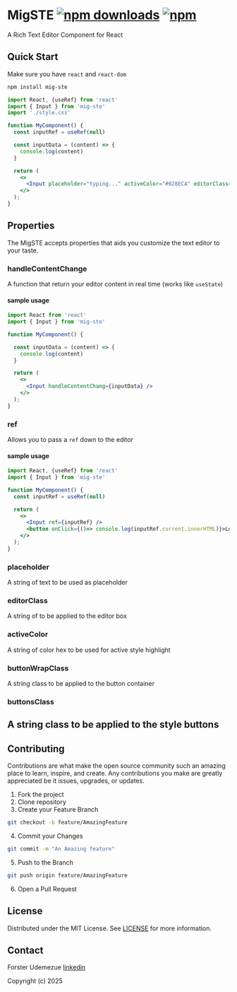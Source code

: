 # MigSTE  [![npm downloads](https://img.shields.io/npm/d18m/mig-ste.svg?maxAge=2592000)](http://www.npmtrends.com/mig-ste) [![npm](https://img.shields.io/npm/v/mig-ste.svg)](https://www.npmjs.com/package/mig-ste)

A Rich Text Editor Component for React

## Quick Start

Make sure you have `react` and `react-dom`

```sh
npm install mig-ste
```

```jsx
import React, {useRef} from 'react'
import { Input } from 'mig-ste'
import './style.css'

function MyComponent() {
  const inputRef = useRef(null)

  const inputData = (content) => {
    console.log(content)
  }

  return (
    <>
      <Input placeholder="typing..." activeColor="#028ECA" editorClass='test' ref={inputRef} handleContentChange={inputData} />
    </>
  );
}

```

## Properties

The MigSTE accepts properties that aids you customize the text editor to your taste.

### handleContentChange
A function that return your editor content in real time (works like `useState`)

#### sample usage
``` jsx
import React from 'react'
import { Input } from 'mig-ste'

function MyComponent() {

  const inputData = (content) => {
    console.log(content)
  }

  return (
    <>
      <Input handleContentChang={inputData} />
    </>
  );
}
```
### ref
Allows you to pass a `ref` down to the editor

#### sample usage

```jsx
import React, {useRef} from 'react'
import { Input } from 'mig-ste'

function MyComponent() {
  const inputRef = useRef(null)

  return (
    <>
      <Input ref={inputRef} />
      <button onClick={()=> console.log(inputRef.current.innerHTML)}>Log to Console</button>
    </>
  );
}
```
### placeholder
A string of text to be used as placeholder

### editorClass
A string of to be applied to the editor box

### activeColor
A string of color hex to be used for active style highlight
  
### buttonWrapClass
A string class to be applied to the button container

### buttonsClass
A string class to be applied to the style buttons
-----------

## Contributing

Contributions are what make the open source community such an amazing place to learn, inspire, and create. Any contributions you make are greatly appreciated be it issues, upgrades, or updates.
1. Fork the project
2. Clone repository
3. Create your Feature Branch
```sh
git checkout -b feature/AmazingFeature
```
4. Commit your Changes
```sh
git commit -m "An Amazing feature"
```
5. Push to the Branch
```sh
git push origin feature/AmazingFeature
```
6. Open a Pull Request

## License
Distributed under the MIT License. See [LICENSE](./LICENSE) for more information.

## Contact
Forster Udemezue
[linkedin](https://www.linkedin.com/in/forster-udemezue-c/)

Copyright (c) 2025

